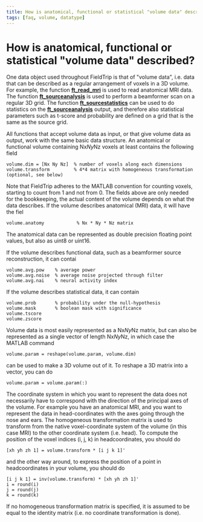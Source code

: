 ```yaml
---
title: How is anatomical, functional or statistical "volume data" described?
tags: [faq, volume, datatype]
---
```


# How is anatomical, functional or statistical "volume data" described?

One data object used throughout FieldTrip is that of "volume data", i.e. data that can be described as a regular arrangement of voxels in a 3D volume. For example, the function **[ft_read_mri](/reference/fileio/ft_read_mri)** is used to read anatomical MRI data. The function **[ft_sourceanalysis](/reference/ft_sourceanalysis)** is used to perform a beamformer scan on a regular 3D grid. The function **[ft_sourcestatistics](/reference/ft_sourcestatistics)** can be used to do statistics on the **[ft_sourceanalysis](/reference/ft_sourceanalysis)** output, and therefore also statistical parameters such as t-score and probability are defined on a grid that is the same as the source grid.

All functions that accept volume data as input, or that give volume data as output, work with the same basic data structure. An anatomical or functional volume containing Nx*Ny*Nz voxels at least contains the following field

    volume.dim = [Nx Ny Nz]  % number of voxels along each dimensions
    volume.transform         % 4*4 matrix with homogeneous transformation (optional, see below)

Note that FieldTrip adheres to the MATLAB convention for counting voxels, starting to count from 1 and not from 0. The fields above are only needed for the bookkeeping, the actual content of the volume depends on what the data describes. If the volume describes anatomical (MRI) data, it will have the fiel

    volume.anatomy            % Nx * Ny * Nz matrix

The anatomical data can be represented as double precision floating point values, but also as uint8 or uint16.

If the volume describes functional data, such as a beamformer source reconstruction, it can contai

    volume.avg.pow    % average power
    volume.avg.noise  % average noise projected through filter
    volume.avg.nai    % neural activity index

If the volume describes statistical data, it can contain

    volume.prob       % probability under the null-hypothesis
    volume.mask       % boolean mask with significance
    volume.tscore
    volume.zscore

Volume data is most easily represented as a Nx*Ny*Nz matrix, but can also be represented as a single vector of length Nx*Ny*Nz, in which case the MATLAB command

    volume.param = reshape(volume.param, volume.dim)

can be used to make a 3D volume out of it. To reshape a 3D matrix into a vector, you can do

    volume.param = volume.param(:)

The coordinate system in which you want to represent the data does not necessarily have to correspond with the direction of the principal axes of the volume. For example you have an anatomical MRI, and you want to represent the data in head-coordinates with the axes going through the nose and ears. The homogeneous transformation matrix is used to transform from the native voxel-coordinate system of the volume (in this case MRI) to the other coordinate system (i.e. head). To compute the position of the voxel indices (i, j, k) in headcoordinates, you should do

    [xh yh zh 1] = volume.transform * [i j k 1]'

and the other way around, to express the position of a point in headcoordinates in your volume, you should do

    [i j k 1] = inv(volume.transform) * [xh yh zh 1]'
    i = round(i)
    j = round(j)
    k = round(k)

If no homogeneous transformation matrix is specified, it is assumed to be equal to the identity matrix (i.e. no coordinate transformation is done).
